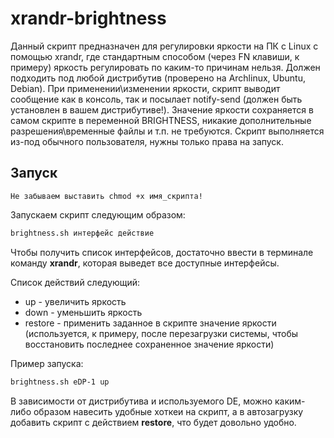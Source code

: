 # xrandr-brightness

Данный скрипт предназначен для регулировки яркости на ПК с Linux с помощью xrandr, где стандартным способом (через FN клавиши, к примеру) яркость регулировать по каким-то причинам нельзя.
Должен подходить под любой дистрибутив (проверено на Archlinux, Ubuntu, Debian).
При применении\изменении яркости, скрипт выводит сообщение как в консоль, так и посылает notify-send (должен быть установлен в вашем дистрибутиве!). Значение яркости сохраняется в самом скрипте в переменной BRIGHTNESS, никакие дополнительные разрешения\временные файлы и т.п. не требуются. Скрипт выполняется из-под обычного пользователя, нужны только права на запуск.

## Запуск

`Не забываем выставить chmod +x имя_скрипта!`

Запускаем скрипт следующим образом:
```bash
brightness.sh интерфейс действие
```
Чтобы получить список интерфейсов, достаточно ввести в терминале команду **xrandr**, которая выведет все доступные интерфейсы.

Список действий следующий:

* up - увеличить яркость
* down - уменьшить яркость
* restore - применить заданное в скрипте значение яркости (используется, к примеру, после перезагрузки системы, чтобы восстановить последнее сохраненное значение яркости)

Пример запуска:
```bash
brightness.sh eDP-1 up
```

В зависимости от дистрибутива и используемого DE, можно каким-либо образом навесить удобные хоткеи на скрипт, а в автозагрузку добавить скрипт с действием **restore**, что будет довольно удобно.
